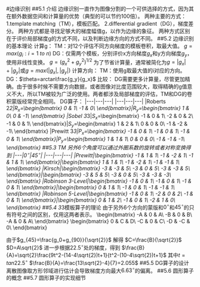 #边缘识别
##5.1 介绍
边缘识别一直作为图像分割的一个可供选择的方式，因为其在额外数据空间和计算量的优势（典型的可以节约100倍）。
两种主要的方式：
1.template matching（TM），模板匹配。
2.differential gradient（DG），梯度差分。
两种方式都是寻找足够大的梯度幅值g，以作为边缘的象征。
两种方式区别在于评价局部梯度g的方式不同，以及判断边缘方向的方式不同。
##5.2 边缘识别的基本理论
计算g：
TM：对12个评估不同方向梯度的模板卷积，取最大值。
$g=max(g_i:i=1\ to\ n)$
DG：仅需两个模板，分别评价x方向梯度$g_x$和y方向梯度$g_y$，使用非线性变换。
$g=(g_x^2+g_y^2)^{1/2}$
为了节省计算量，通常被简化为$g=|{g_x}|+|g_y|$或$g=max(|{g_x}|,|g_y|$)
计算方向：
TM：使用g取最大值的i对应的方向。
DG：$\theta=arctan\frac{g_y}{g_x}$
比较：
DG需要更多计算量，尽管更加精确。由于很多时候不需要方向数据，或者图像对比度范围较大，取得精确的g值意义不大，所以TM被较为广泛的使用。两者都涉及局部梯度的评估，TM和DG的卷积蒙版经常完全相同。
DG算子：
|---|---|---|
|---|---|---|
|Roberts 2*2|$R_x$=\begin{bmatrix}
0 & 1\\
-1 & 0\\
\end{bmatrix}|$R_y$=\begin{bmatrix}
1 & 0\\
0 & -1\\
\end{bmatrix}
|Sobel 3*3|$S_x$=\begin{bmatrix}
-1 & 0 & 1\\
-2 & 0 & 2\\
-1 & 0 & 1\\
\end{bmatrix}|$S_y$=\begin{bmatrix}
1 & 2 & 1\\
0 & 0 & 0\\
-1 & -2 & -1\\
\end{bmatrix}
|Prewitt 3*3|$P_x$=\begin{bmatrix}
-1 & 0 & 1\\
-1 & 0 & 1\\
-1 & 0 & 1\\
\end{bmatrix}|$P_y$=\begin{bmatrix}
1 & 1 & 1\\
0 & 0 & 0\\
-1 & -1 & -1\\
\end{bmatrix}
##5.3 TM
另外6个角度可以通过外圈系数的旋转或者对称变换得到
|---|$0^\circ$|$45^\circ$|
|---|---|---|
|Prewitt|\begin{bmatrix}
-1 & 1 & 1\\
-1 & -2 & 1\\
-1 & 1 & 1\\
\end{bmatrix}|\begin{bmatrix}
1 & 1 & 1\\
-1 & -2 & 1\\
-1 & -1 & 1\\
\end{bmatrix}
|Kirsch|\begin{bmatrix}
-3 & -3 & 5\\
-3 & 0 & 5\\
-3 & -3 & 5\\
\end{bmatrix}|\begin{bmatrix}
-3 & 5 & 5\\
-3 & 0 & 5\\
-3 & -3 & -3\\
\end{bmatrix}
|Robinson 3-Level|\begin{bmatrix}
-1 & 0 & 1\\
-1 & 0 & 1\\
-1 & 0 & 1\\
\end{bmatrix}|\begin{bmatrix}
0 & 1 & 1\\
-1 & 0 & 1\\
-1 & -1 & 1\\
\end{bmatrix}
|Robinson 5-Level|\begin{bmatrix}
-1 & 0 & 1\\
-2 & 0 & 2\\
-1 & 0 & 1\\
\end{bmatrix}|\begin{bmatrix}
 0 & 1 & 2\\
-1 & 0 & 1\\
-2 & 1 & 0\\
\end{bmatrix}
##5.4 3*3模板算子的理论
由于另外6个方向的蒙版和$0^\circ$和$45^\circ$的只有符号之间的区别，仅用这两者表示。
\begin{bmatrix}
-A & 0 & A\\
-B & 0 & B\\
-A & 0 & A\\
\end{bmatrix}
\begin{bmatrix}
 0 & C & D\\
-C & 0 & C\\
-D & -C & 0\\
\end{bmatrix}

由于$g_{45}=\frac{g_0+g_{90}}{\sqrt{2}}$
解得
$C=\frac{B}{\sqrt{2}}$
$D=A\sqrt{2}$
进一步根据$22.5^\circ$处的梯度，得到
$\frac{B}{A}=\sqrt{2}\frac{9t^2-(14-4\sqrt{2})t+1}{t^2-(10-4\sqrt{2})t+1}$
其中$t=tan22.5^\circ$
$\frac{B}{A}=\frac{13\sqrt{2}-4}{7}=2.055$
##5.5 DG算子的设计
离散图像取方形邻域进行估计会导致梯度方向最大$6.63^\circ$的偏离。
##5.6 圆形算子的概念
##5.7 圆形算子的实现细节
